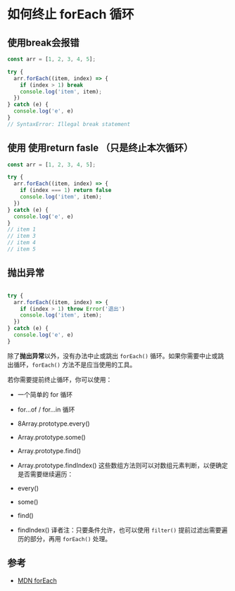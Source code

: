 # 如何终止 forEach 循环

## 使用break会报错

```js
const arr = [1, 2, 3, 4, 5];

try {
  arr.forEach((item, index) => {
    if (index > 1) break
    console.log('item', item);
  })
} catch (e) {
  console.log('e', e)
}
// SyntaxError: Illegal break statement
```

## 使用 使用return fasle （只是终止本次循环）

```js
const arr = [1, 2, 3, 4, 5];

try {
  arr.forEach((item, index) => {
    if (index === 1) return false
    console.log('item', item);
  })
} catch (e) {
  console.log('e', e)
}
// item 1
// item 3
// item 4
// item 5
```

## 抛出异常

```js

try {
  arr.forEach((item, index) => {
    if (index > 1) throw Error('退出')
    console.log('item', item);
  })
} catch (e) {
  console.log('e', e)
}

```

除了**抛出异常**以外，没有办法中止或跳出 `forEach()` 循环。如果你需要中止或跳出循环，`forEach()` 方法不是应当使用的工具。

若你需要提前终止循环，你可以使用：

* 一个简单的 for 循环
* for...of / for...in 循环
* 8Array.prototype.every()
* Array.prototype.some()
* Array.prototype.find()
* Array.prototype.findIndex()
这些数组方法则可以对数组元素判断，以便确定是否需要继续遍历：

* every()
* some()
* find()
* findIndex()
译者注：只要条件允许，也可以使用 `filter()` 提前过滤出需要遍历的部分，再用 `forEach()` 处理。

## 参考

* [MDN forEach](https://developer.mozilla.org/zh-CN/docs/Web/JavaScript/Reference/Global_Objects/Array/forEach)
